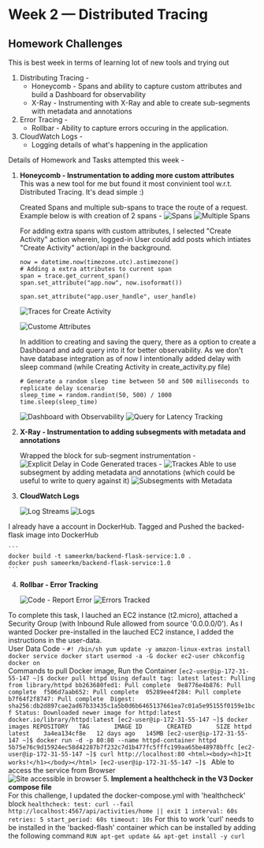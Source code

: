 # Week 2 — Distributed Tracing

## Homework Challenges
This is best week in terms of learning lot of new tools and trying out 
1. Distributing Tracing - 
   - Honeycomb - Spans and ability to capture custom attributes and build a Dashboard for observability
   - X-Ray - Instrumenting with X-Ray and able to create sub-segments with metadata and annotations
2. Error Tracing - 
   - Rollbar - Ability to capture errors occuring in the application.
3. CloudWatch Logs -
   - Logging details of what's happening in the application  



Details of Homework and Tasks attempted this week -   
1. **Honeycomb - Instrumentation to adding more custom attributes**  
    This was a new tool for me but found it most convinient tool w.r.t. Distributed Tracing. It's dead simple :)

    Created Spans and multiple sub-spans to trace the route of a request. Example below is with creation of 2 spans -
    ![Spans](../_docs/assets/week-2/honeycomb/1-spans.png)
    ![Multiple Spans](../_docs/assets/week-2/honeycomb/2-multiple-spans.png)

    For adding extra spans with custom attributes, I selected "Create Activity" action wherein, logged-in User could add posts which intiates "Create Activity" action/api in the background.
    ```
    now = datetime.now(timezone.utc).astimezone()
    # Adding a extra attributes to current span
    span = trace.get_current_span()
    span.set_attribute("app.now", now.isoformat())

    span.set_attribute("app.user_handle", user_handle)

    ```
    ![Traces for Create Activity](../_docs/assets/week-2/honeycomb/4-trace-for-create-activity.png)

    ![Custome Attributes](../_docs/assets/week-2/honeycomb/3-trace-with-custom-attributes.png)

    In addition to creating and saving the query, there as a option to create a Dashboard and add query into it for better observability.
    As we don't have database integration as of now I intentionally added delay with sleep command (while Creating Activity in create_activity.py file)
    ```
    # Generate a random sleep time between 50 and 500 milliseconds to replicate delay scenario
    sleep_time = random.randint(50, 500) / 1000
    time.sleep(sleep_time)
    ```
    ![Dashboard with Observability](../_docs/assets/week-2/honeycomb/5-dashboard-monitor-observability.png)
    ![Query for Latency Tracking](../_docs/assets/week-2/honeycomb/6-query-latency-by-user-handle.png)

2. **X-Ray - Instrumentation to adding subsegments with metadata and annotations**  

    Wrapped the block for sub-segment instrumentation -
    ![Explicit Delay in Code](../_docs/assets/week-2/x-ray/0-delay-added-in-code-sleep.png)
    Generated traces -
    ![Trackes](../_docs/assets/week-2/x-ray/1-traces.png)
    Able to use subsegment by adding metadata and annotations (which could be useful to write to query against it)
    ![Subsegments with Metadata](../_docs/assets/week-2/x-ray/2-traces-subsegment-with-metadata-annotations.png)

3. **CloudWatch Logs**  

    ![Log Streams](../_docs/assets/week-2/cloudwatch-logs/1-log-streams.png)
    ![Logs](../_docs/assets/week-2/cloudwatch-logs/2-logs.png)

I already have a account in DockerHub. Tagged and Pushed the backed-flask image into DockerHub

    ```
    docker build -t sameerkm/backend-flask-service:1.0 .
    docker push sameerkm/backend-flask-service:1.0
    ```
4. **Rollbar - Error Tracking**  

    ![Code - Report Error](../_docs/assets/week-2/rollbar/1-rollbar-reporterrors.png)
    ![Errors Tracked](../_docs/assets/week-2/rollbar/2-error-tracked-in-rollbar.png)

To complete this task, I lauched an EC2 instance (t2.micro), attached a Security Group (with Inbound Rule allowed from source '0.0.0.0/0'). As I wanted Docker pre-installed in the lauched EC2 instance, I added the instructions in the user-data.  
User Data Code - 
    ```
    #! /bin/sh
    yum update -y
    amazon-linux-extras install docker
    service docker start
    usermod -a -G docker ec2-user
    chkconfig docker on
    ```  
    Commands to pull Docker image, Run the Container
    ```
    [ec2-user@ip-172-31-55-147 ~]$ docker pull httpd
    Using default tag: latest
    latest: Pulling from library/httpd
    bb263680fed1: Pull complete 
    9e8776e4b876: Pull complete 
    f506d7aab652: Pull complete 
    05289ee4f284: Pull complete 
    b7f64f2f8747: Pull complete 
    Digest: sha256:db2d897cae2ad67b33435c1a5b0d6b6465137661ea7c01a5e95155f0159e1bcf
    Status: Downloaded newer image for httpd:latest
    docker.io/library/httpd:latest
    [ec2-user@ip-172-31-55-147 ~]$ docker images
    REPOSITORY   TAG       IMAGE ID       CREATED       SIZE
    httpd        latest    3a4ea134cf8e   12 days ago   145MB
    [ec2-user@ip-172-31-55-147 ~]$ docker run -d -p 80:80 --name httpd-container httpd
    5b75e76c9d15924ec58d42287b7f232c7d1b477fc5fffc199aa65be48978bffc
    [ec2-user@ip-172-31-55-147 ~]$ curl http://localhost:80
    <html><body><h1>It works!</h1></body></html>
    [ec2-user@ip-172-31-55-147 ~]$ 
    ```
    Able to access the service from Browser  
    ![Site accessible in browser](../_docs/assets/week-1/docker-ec2-site-browser.png)
5. **Implement a healthcheck in the V3 Docker compose file**  
For this challenge, I updated the docker-compose.yml with 'healthcheck' block
    ```
    healthcheck:
    test: curl --fail http://localhost:4567/api/activities/home || exit 1
    interval: 60s
    retries: 5
    start_period: 60s
    timeout: 10s
    ``` 
    For this to work 'curl' needs to be installed in the 'backed-flash' container which can be installed by adding the following command
    ```
    RUN apt-get update && apt-get install -y curl
    ```